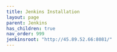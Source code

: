 ```yaml
---
title: Jenkins Installation
layout: page
parent: Jenkins
has_children: true
nav_order: 999
jenkinsroot: "http://45.89.52.66:8081/"
---
```

